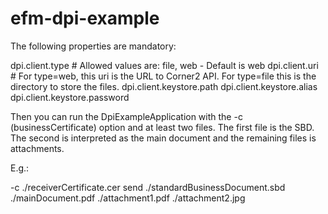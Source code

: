 # efm-dpi-example

The following properties are mandatory:

dpi.client.type   # Allowed values are: file, web - Default is web
dpi.client.uri    # For type=web, this uri is the URL to Corner2 API. For type=file this is the directory to store the files.
dpi.client.keystore.path
dpi.client.keystore.alias
dpi.client.keystore.password

Then you can run the DpiExampleApplication with the -c (businessCertificate) option and at least two files.
The first file is the SBD. The second is interpreted as the main document and the remaining files is attachments.

E.g.:

-c ./receiverCertificate.cer send ./standardBusinessDocument.sbd ./mainDocument.pdf ./attachment1.pdf ./attachment2.jpg



